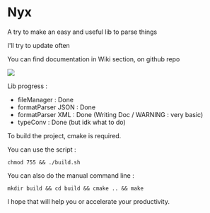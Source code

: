# Nyx
A try to make an easy and useful lib to parse things

I'll try to update often

You can find documentation in Wiki section, on github repo

![](https://cdn.discordapp.com/attachments/644106345397747713/659607495203094579/ezgif-6-c03758c6900b.gif)

Lib progress :

- fileManager : Done
- formatParser JSON : Done
- formatParser XML : Done (Writing Doc / WARNING : very basic)
- typeConv : Done (but idk what to do)


To build the project, cmake is required.

You can use the script :
```
chmod 755 && ./build.sh
```

You can also do the manual command line :
```
mkdir build && cd build && cmake .. && make
```

I hope that will help you or accelerate your productivity.
